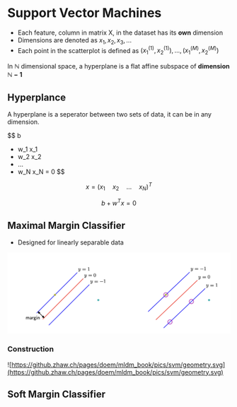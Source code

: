 # Support Vector Machines

- Each feature, column in matrix X, in the dataset has its **own** dimension
- Dimensions are denoted as $x_1, x_2, x_3, ...$
- Each point in the scatterplot is defined as ${(x_1^{(1)},x_2^{(1)}), ..., (x_1^{(M)},x_2^{(M)})}$

In $\mathbb{N}$ dimensional space, a hyperplane is a flat affine subspace of **dimension $\mathbb{N}-1$**

## Hyperplance

A hyperplane is a seperator between two sets of data, it can be in any dimension.

$$
b
+ w_1 x_1 
+ w_2 x_2
+ ...
+ w_N x_N
= 0
$$

$$
x = (x_1 \quad x_2 \quad ... \quad x_N)^T
$$

$$
b + w^T x = 0
$$

## Maximal Margin Classifier

- Designed for linearly separable data


![Alt text](media/image-6.png)

### Construction

![https://github.zhaw.ch/pages/doem/mldm_book/pics/svm/geometry.svg](https://github.zhaw.ch/pages/doem/mldm_book/pics/svm/geometry.svg)

## Soft Margin Classifier